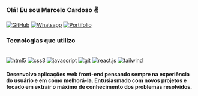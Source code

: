 ### Olá! Eu sou Marcelo Cardoso ✌️

[![GitHub](https://img.shields.io/badge/GitHub-100000?style=for-the-badge&logo=github&logoColor=white)](https://github.com/MarceloDev05)
[![Whatsapp](https://img.shields.io/badge/WhatsApp-25D366?style=for-the-badge&logo=whatsapp&logoColor=white)]()
[![Portifolio](https://img.shields.io/badge/website-000000?style=for-the-badge&logo=About.me&logoColor=white)](https://portfolio-marcelocardoso.netlify.app)


### Tecnologias que utilizo

<div style="display: inline-block"><br>
    <img align="center" alt="html5" src="https://img.shields.io/badge/HTML5-E34F26?style=for-the-badge&logo=html5&logoColor=white" />   
    <img align="center" alt="css3" src="https://img.shields.io/badge/CSS3-1572B6?style=for-the-badge&logo=css3&logoColor=white" />   
    <img align="center" alt="javascript" src="https://img.shields.io/badge/JavaScript-F7DF1E?style=for-the-badge&logo=javascript&logoColor=black" />   
    <img align="center" alt="git" src="https://img.shields.io/badge/GIT-E44C30?style=for-the-badge&logo=git&logoColor=white" />   
    <img align="center" alt="react.js" src="https://img.shields.io/badge/React-20232A?style=for-the-badge&logo=react&logoColor=61DAFB" />   
    <img align="center" alt="tailwind" src="https://img.shields.io/badge/Tailwind_CSS-38B2AC?style=for-the-badge&logo=tailwind-css&logoColor=white" />   
</div></br>

#### Desenvolvo aplicações web front-end pensando sempre na experiência do usuário e em como melhorá-la. Entusiasmado com novos projetos e focado em extrair o máximo de conhecimento dos problemas resolvidos.
